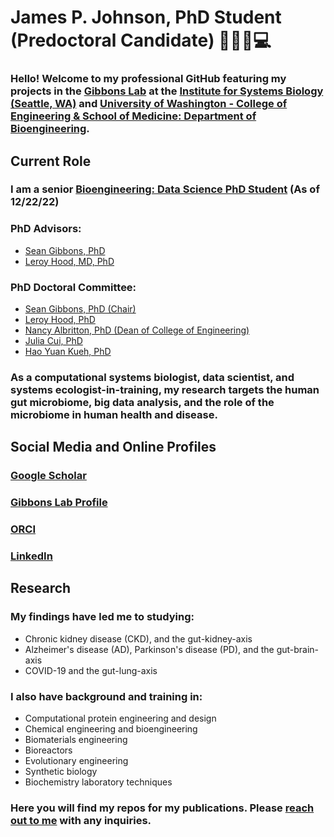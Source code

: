 # James P. Johnson, PhD Student (Predoctoral Candidate) 💩🧬🦠💻
  ### Hello! Welcome to my professional GitHub featuring my projects in the [Gibbons Lab](https://gibbons.isbscience.org) at the [Institute for Systems Biology (Seattle, WA)](https://isbscience.org) and [University of Washington - College of Engineering & School of Medicine: Department of Bioengineering](https://bioe.uw.edu). 
  ## Current Role
   ### I am a senior [Bioengineering: Data Science PhD Student](https://bioe.uw.edu/academic-programs/phd/phd-data-science-option/) (As of 12/22/22)
   ### PhD Advisors:
   * [Sean Gibbons, PhD](https://scholar.google.com/citations?user=jRChVdYAAAAJ&hl=en)
   * [Leroy Hood, MD, PhD](https://scholar.google.com/citations?user=TQ8RcVgAAAAJ&hl=en)
   ### PhD Doctoral Committee:
   * [Sean Gibbons, PhD (Chair)](https://scholar.google.com/citations?user=jRChVdYAAAAJ&hl=en)
   * [Leroy Hood, PhD](https://scholar.google.com/citations?user=TQ8RcVgAAAAJ&hl=en)
   * [Nancy Albritton, PhD (Dean of College of Engineering)](https://academictree.org/chemistry/publications.php?pid=65359)
   * [Julia Cui, PhD](https://www.researchgate.net/profile/Julia-Cui-2)
   * [Hao Yuan Kueh, PhD](https://scholar.google.com/citations?user=ckyY7T8AAAAJ&hl=en)
   ### As a computational systems biologist, data scientist, and systems ecologist-in-training, my research targets the human gut microbiome, big data analysis, and the role of the microbiome in human health and disease. 
  ## Social Media and Online Profiles
   ### [Google Scholar](https://scholar.google.com/citations?user=IxrX3cMAAAAJ&hl=en)
   ### [Gibbons Lab Profile](https://gibbons.isbscience.org/bio/james-johnson/)
   ### [ORCI](https://orcid.org/0000-0002-8568-0791)
   ### [LinkedIn](https://www.linkedin.com/in/jpjohnson29/)
   
  ## Research
   ### My findings have led me to studying:
   * Chronic kidney disease (CKD), and the gut-kidney-axis
   * Alzheimer's disease (AD), Parkinson's disease (PD), and the gut-brain-axis
   * COVID-19 and the gut-lung-axis
   
   ### I also have background and training in:
   * Computational protein engineering and design
   * Chemical engineering and bioengineering
   * Biomaterials engineering
   * Bioreactors
   * Evolutionary engineering
   * Synthetic biology
   * Biochemistry laboratory techniques
   
   ### Here you will find my repos for my publications. Please [reach out to me](jajohnso@systemsbiology.org) with any inquiries.

